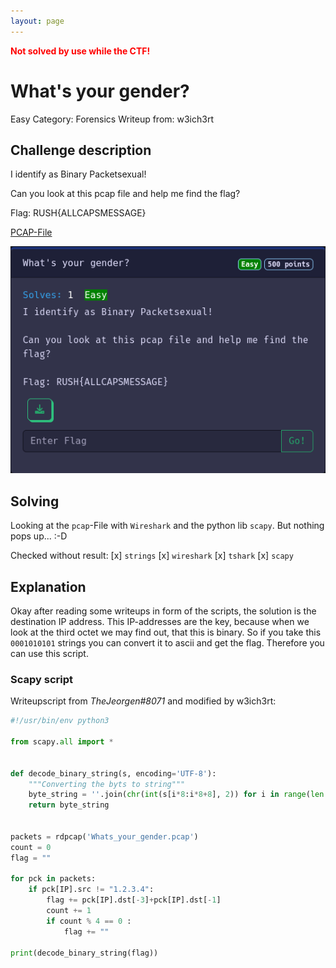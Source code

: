 ```yaml
---
layout: page
---
```


<span style="color:red; font-weight:bold;">Not solved by use while the CTF!</span>

# What's your gender?

Easy
Category: Forensics
Writeup from: w3ich3rt

## Challenge description

I identify as Binary Packetsexual!

Can you look at this pcap file and help me find the flag?

Flag: RUSH{ALLCAPSMESSAGE}

[PCAP-File](Whats_your_gender.pcap)

![Challenge Picture](whats-your-gender.png) 

## Solving

Looking at the `pcap`-File with `Wireshark` and the python lib `scapy`.
But nothing pops up... :-D

Checked without result:
 [x] `strings`
 [x] `wireshark`
 [x] `tshark`
 [x] `scapy`

## Explanation

Okay after reading some writeups in form of the scripts, the solution is the destination IP address.
This IP-addresses are the key, because when we look at the third octet we may find out, that this is binary.
So if you take this `0001010101` strings you can convert it to ascii and get the flag.
Therefore you can use this script.

### Scapy script

Writeupscript from *TheJeorgen#8071* and modified by w3ich3rt:

```python
#!/usr/bin/env python3

from scapy.all import *


def decode_binary_string(s, encoding='UTF-8'):
    """Converting the byts to string"""
    byte_string = ''.join(chr(int(s[i*8:i*8+8], 2)) for i in range(len(s)//8))
    return byte_string


packets = rdpcap('Whats_your_gender.pcap')
count = 0
flag = ""

for pck in packets:
    if pck[IP].src != "1.2.3.4":
        flag += pck[IP].dst[-3]+pck[IP].dst[-1]
        count += 1
        if count % 4 == 0 :
            flag += ""

print(decode_binary_string(flag))
```
